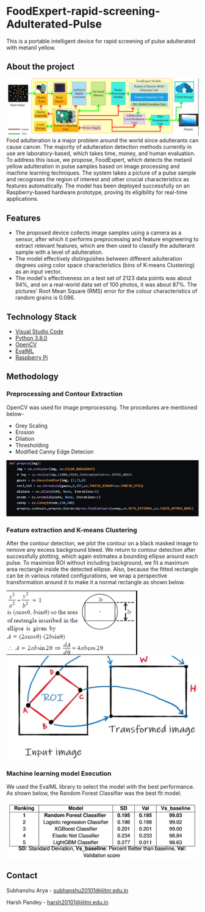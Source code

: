 # FoodExpert-rapid-screening-Adulterated-Pulse
This is a portable intelligent device for rapid screening of pulse adulterated with metanil yellow.
## About the project

![alt text](https://github.com/Subhanshu20101/FoodExpert-rapid-screening-Adulterated-Pulse/blob/main/images/arch.png)
Food adulteration is a major problem around the world since adulterants can cause cancer.
The majority of adulteration detection methods currently in use are laboratory-based, which takes time, money, and human evaluation.
To address this issue, we propose, FoodExpert, which detects the metanil yellow adulteration in pulse samples based on image processing and machine learning techniques. The system takes a picture of a pulse sample and recognises the region of interest and other crucial characteristics as features automatically. The model has been deployed successfully on an Raspberry-based hardware prototype, proving its eligibility for real-time applications.

## Features

* The proposed device collects image samples using a camera as a sensor, after which it performs preprocessing and feature engineering to extract relevant features, which are then used to classify the adulterant sample with a level of adulteration. 
* The model effectively distinguishes between different adulteration degrees using color space characteristics (bins of K-means Clustering) as an input vector. 
* The model's effectiveness on a test set of 2123 data points was about 94%, and on a real-world data set of 100 photos, it was about 87%. The pictures' Root Mean Square (RMS) error for the colour characteristics of random grains is 0.096. 

## Technology Stack
* [Visual Studio Code](https://code.visualstudio.com/)
* [Python 3.8.0](https://www.python.org/downloads/release/python-380/)
* [OpenCV](https://opencv.org/)
* [EvalML](https://evalml.alteryx.com/en/stable/#)
* [Raspberry Pi](https://www.raspberrypi.com/)

## Methodology
### Preprocessing and Contour Extraction
OpenCV was used for image preprocessing. The procedures are mentioned below-
* Grey Scaling
* Erosion
* Dilation
* Thresholding
* Modified Canny Edge Detecion

![alt text](https://github.com/Subhanshu20101/FoodExpert-rapid-screening-Adulterated-Pulse/blob/main/images/Preprocessing.png)

### Feature extraction and K-means Clustering
After the contour detection, we plot the contour on a black masked image to remove any excess background bleed. We return to contour detection after successfully plotting, which again estimates a bounding ellipse around each pulse. To maximise ROI without including background, we fit a maximum area rectangle inside the detected ellipse. Also, because the fitted rectangle can be in various rotated configurations, we wrap a perspective transformation around it to make it a normal rectangle as shown below. 

![alt text](https://github.com/Subhanshu20101/FoodExpert-rapid-screening-Adulterated-Pulse/blob/main/images/Max_are_elleipse.png)        ![alt text](https://github.com/Subhanshu20101/FoodExpert-rapid-screening-Adulterated-Pulse/blob/main/images/wrapPerspective.png)

### Machine learning model Execution

We used the EvalML library to select the model with the best performance. As shown below, the Random Forest Classifier was the best fit model. 

![alt text](https://github.com/Subhanshu20101/FoodExpert-rapid-screening-Adulterated-Pulse/blob/main/images/models.png)  

## Contact

Subhanshu Arya - subhanshu20101@iiitnr.edu.in

Harsh Pandey - harsh20101@iiitnr.edu.in
